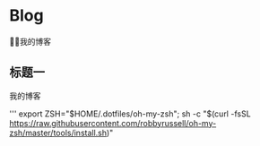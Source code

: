 # Blog
🤨🤨我的博客

## 标题一
我的博客

'''
export ZSH="$HOME/.dotfiles/oh-my-zsh"; sh -c "$(curl -fsSL https://raw.githubusercontent.com/robbyrussell/oh-my-zsh/master/tools/install.sh)"
